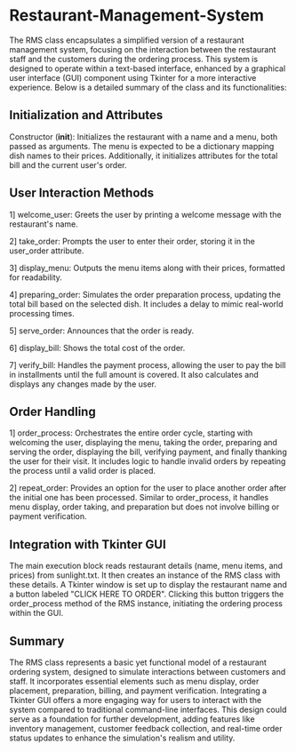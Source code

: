 # Restaurant-Management-System

The RMS class encapsulates a simplified version of a restaurant management system, focusing on the interaction between the restaurant staff and the customers during the ordering process. This system is designed to operate within a text-based interface, enhanced by a graphical user interface (GUI) component using Tkinter for a more interactive experience. Below is a detailed summary of the class and its functionalities:

## Initialization and Attributes
Constructor (__init__): Initializes the restaurant with a name and a menu, both passed as arguments. The menu is expected to be a dictionary mapping dish names to their prices. Additionally, it initializes attributes for the total bill and the current user's order.

## User Interaction Methods

1] welcome_user: Greets the user by printing a welcome message with the restaurant's name.

2] take_order: Prompts the user to enter their order, storing it in the user_order attribute.

3] display_menu: Outputs the menu items along with their prices, formatted for readability.

4] preparing_order: Simulates the order preparation process, updating the total bill based on the selected dish. It includes a delay to mimic real-world processing times.

5] serve_order: Announces that the order is ready.

6] display_bill: Shows the total cost of the order.

7] verify_bill: Handles the payment process, allowing the user to pay the bill in installments until the full amount is covered. It also calculates and displays any changes made by the user.

## Order Handling

1] order_process: Orchestrates the entire order cycle, starting with welcoming the user, displaying the menu, taking the order, preparing and serving the order, displaying the bill, verifying payment, and finally thanking the user for their visit. It includes logic to handle invalid orders by repeating the process until a valid order is placed.

2] repeat_order: Provides an option for the user to place another order after the initial one has been processed. Similar to order_process, it handles menu display, order taking, and preparation but does not involve billing or payment verification.

## Integration with Tkinter GUI
The main execution block reads restaurant details (name, menu items, and prices) from sunlight.txt. It then creates an instance of the RMS class with these details.
A Tkinter window is set up to display the restaurant name and a button labeled "CLICK HERE TO ORDER". Clicking this button triggers the order_process method of the RMS instance, initiating the ordering process within the GUI.
## Summary
The RMS class represents a basic yet functional model of a restaurant ordering system, designed to simulate interactions between customers and staff. It incorporates essential elements such as menu display, order placement, preparation, billing, and payment verification. Integrating a Tkinter GUI offers a more engaging way for users to interact with the system compared to traditional command-line interfaces. This design could serve as a foundation for further development, adding features like inventory management, customer feedback collection, and real-time order status updates to enhance the simulation's realism and utility.
